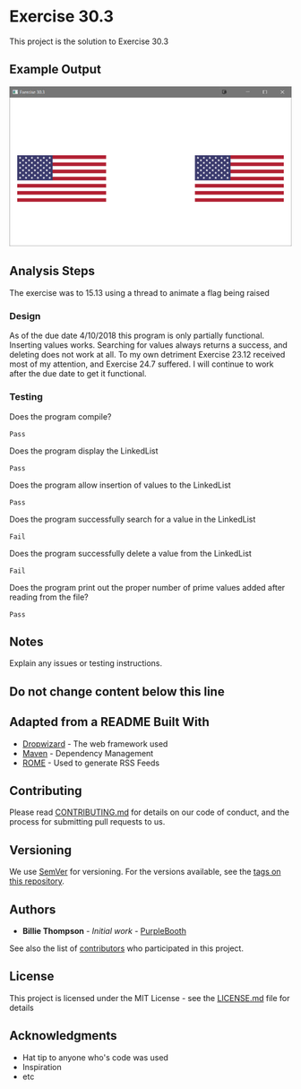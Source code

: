 # Exercise 30.3

This project is the solution to Exercise 30.3

## Example Output

![Sample Output](README.jpg)

## Analysis Steps

The exercise was to 15.13 using a thread to animate a flag being raised

### Design

As of the due date 4/10/2018 this program is only partially functional. Inserting values works. Searching for values always returns a success, and deleting does not work at all. To my own detriment Exercise 23.12 received most of my attention, and Exercise 24.7 suffered. I will continue to work after the due date to get it functional.

### Testing

Does the program compile?

```
Pass
```

Does the program display the LinkedList

```
Pass
```

Does the program allow insertion of values to the LinkedList

```
Pass
```

Does the program successfully search for a value in the LinkedList

```
Fail
```

Does the program successfully delete a value from the LinkedList

```
Fail
```

Does the program print out the proper number of prime values added after reading from the file?

```
Pass
```

## Notes

Explain any issues or testing instructions.

## Do not change content below this line
## Adapted from a README Built With

* [Dropwizard](http://www.dropwizard.io/1.0.2/docs/) - The web framework used
* [Maven](https://maven.apache.org/) - Dependency Management
* [ROME](https://rometools.github.io/rome/) - Used to generate RSS Feeds

## Contributing

Please read [CONTRIBUTING.md](https://gist.github.com/PurpleBooth/b24679402957c63ec426) for details on our code of conduct, and the process for submitting pull requests to us.

## Versioning

We use [SemVer](http://semver.org/) for versioning. For the versions available, see the [tags on this repository](https://github.com/your/project/tags). 

## Authors

* **Billie Thompson** - *Initial work* - [PurpleBooth](https://github.com/PurpleBooth)

See also the list of [contributors](https://github.com/your/project/contributors) who participated in this project.

## License

This project is licensed under the MIT License - see the [LICENSE.md](LICENSE.md) file for details

## Acknowledgments

* Hat tip to anyone who's code was used
* Inspiration
* etc
